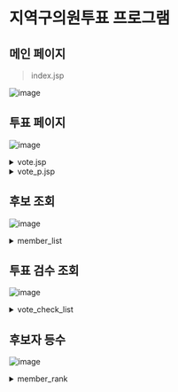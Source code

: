 # 지역구의원투표 프로그램

## 메인 페이지
> index.jsp

![image](https://github.com/user-attachments/assets/13e4c8b2-9903-473e-b1d1-18970e017ede)

## 투표 페이지

![image](https://github.com/user-attachments/assets/44996272-8df1-4523-9a70-96668e0d788b)

<details>
<summary>vote.jsp</summary>
  
### vote.jsp

> 유효성 체크 함수이다.
>
> 쇼핑몰 웹페이지에서 사용했던 유효성 체크 함수와 동일한 구조를 가지고 있다.

![image](https://github.com/user-attachments/assets/5b3cc8ba-db75-43e0-bd2d-cb13a3ad3c7e)

> 다시쓰기 버튼을 누르면 메세지를 띄운 후 input에 있는 모든 내용을 지우는 함수이다.

![image](https://github.com/user-attachments/assets/b14861c9-86a4-41dc-8499-869193448ada)

</details>

<details>
<summary>vote_p.jsp</summary>

### vote_p.jsp

> 오라클에 한글을 입력했을 때 깨지지 않게 만들어준다.

![image](https://github.com/user-attachments/assets/38844227-1a41-4a83-837c-4349d2b3f5dd)

> tbl_vote_202005 테이블에 데이터를 삽입하기 위한 SQL문이다.


![image](https://github.com/user-attachments/assets/34e89f4f-b221-4193-84a2-a8dee69ca14f)

> setString함수로 값을 넣어준다.

![image](https://github.com/user-attachments/assets/8025ff0b-0bb5-4aab-817c-9575cd11edf8)

</details>

## 후보 조회 

![image](https://github.com/user-attachments/assets/aa0dfa3c-06c3-4106-a7e2-f631517883ee)

<details>
<summary>member_list</summary>

## member_list

> case문을 사용해 `1`은 `고졸`, `2`는 `학사`, `3`은 `석사`, `4`는 `박사`로 변환하여 출력하게 하고
>
> `0000000000000` 형태의 주민번호는 `000000-0000000` 형태로 변환하기 위해서 substr()과 연결연산자 || 를 사용하였다.

![image](https://github.com/user-attachments/assets/afbe1bc6-56e4-4f08-950d-5f43b9aa46af)

</details>

## 투표 검수 조회 

![image](https://github.com/user-attachments/assets/356c7d40-0bb5-4fa1-a580-2d40bc79b436)

<details>
<summary>vote_check_list</summary>

## vote_check_list

> v_jumin를 19YY년 MM월 DD일 형식으로 바꿔주기 위해 substr()과 연결연산자 || 를 사용해 출력해주고
>
> to_date로 변환해서 날짜 형식으로 바꿔준 후 오늘날에서 생일을 빼주는데 month_between로 개월수를 뽑아주고
>
> 뽑은 개월수를 12로 나누어 년도를 구하고 나머지는 정수화해 만 나이를 구해준다.
>
> 성별은 case문을 사용해 구해준다.
>
> substr()과 연결연산자 || 를 사용해 시간을 HH:MM 형식으로 출력해준다.

![image](https://github.com/user-attachments/assets/00818980-7259-4e52-bc14-0eb99e4bd701)

</details>

## 후보자 등수 

![image](https://github.com/user-attachments/assets/102eb7f8-291f-4281-b704-35d8c0c5e4a6)

<details>
<summary>member_rank</summary>

## member_rank

> tbl_vote_202005 테이블과 tbl_member_202005 테이블을 조인하여 사용하였다.
>
> order by를 사용해 총투표건수 항목을 내림차순으로 정렬하여 출력하고
>
> 총득표건수가 같을 경우는 후보번호 올림차순으로 출력한다.

![image](https://github.com/user-attachments/assets/d6760cc9-9ae1-406c-8a75-e08e655699b3)

</details>

